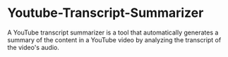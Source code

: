 # Youtube-Transcript-Summarizer
A YouTube transcript summarizer is a tool that automatically generates a summary of the content in a YouTube video by analyzing the transcript of the video's audio.
